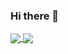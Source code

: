 ### Hi there 👋

<a href="https://github.com/anuraghazra/github-readme-stats">
  <img align="center" src="https://github-readme-stats.louis-manabat.vercel.app/api/pin/?username=louis-manabat&repo=github-readme-stats" />
</a>
<a href="https://github.com/anuraghazra/convoychat">
  <img align="center" src="https://github-readme-stats.louis-manabat.vercel.app/api/pin/?username=louis-manabat&repo=convoychat" />
</a>

<!--
**louis-manabat/louis-manabat** is a ✨ _special_ ✨ repository because its `README.md` (this file) appears on your GitHub profile.

Here are some ideas to get you started:

- 🔭 I’m currently working on ...
- 🌱 I’m currently learning ...
- 👯 I’m looking to collaborate on ...
- 🤔 I’m looking for help with ...
- 💬 Ask me about ...
- 📫 How to reach me: ...
- 😄 Pronouns: ...
- ⚡ Fun fact: ...
-->
